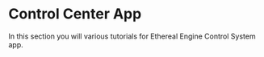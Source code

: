 # Control Center App

In this section you will various tutorials for Ethereal Engine Control System app.
